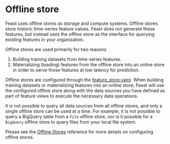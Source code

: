 # Offline store

Feast uses offline stores as storage and compute systems. Offline stores store historic time-series feature values. Feast does not generate these features, but instead uses the offline store as the interface for querying existing features in your organization.

Offline stores are used primarily for two reasons

1. Building training datasets from time-series features.
2. Materializing \(loading\) features from the offline store into an online store in order to serve those features at low latency for prediction.

Offline stores are configured through the [feature\_store.yaml](../../reference/offline-stores/). When building training datasets or materializing features into an online store, Feast will use the configured offline store along with the data sources you have defined as part of feature views to execute the necessary data operations.

It is not possible to query all data sources from all offline stores, and only a single offline store can be used at a time. For example, it is not possible to query a BigQuery table from a `File` offline store, nor is it possible for a `BigQuery` offline store to query files from your local file system.

Please see the [Offline Stores](../../reference/offline-stores/) reference for more details on configuring offline stores.

